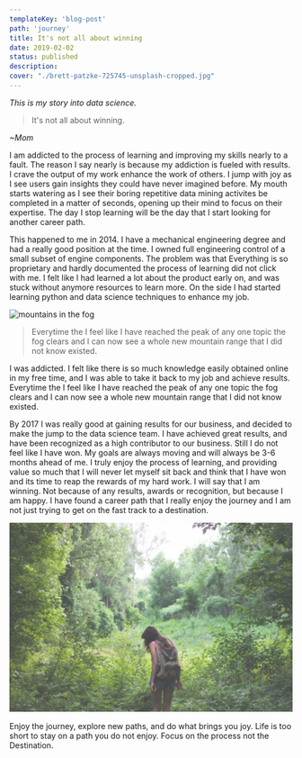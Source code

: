 ```yaml
---
templateKey: 'blog-post'
path: 'journey'
title: It's not all about winning
date: 2019-02-02
status: published
description: 
cover: "./brett-patzke-725745-unsplash-cropped.jpg"
---
```

_This is my story into data science._

> It's not all about winning.

_~Mom_


I am addicted to the process of learning and improving my skills nearly to a fault. The reason I say nearly is because my addiction is fueled with results.  I crave the output of my work enhance the work of others.  I jump with joy as I see users gain insights they could have never imagined before.  My mouth starts watering as I see their boring repetitive data mining activites be completed in a matter of seconds, opening up their mind to focus on their expertise.  The day I stop learning will be the day that I start looking for another career path. 

This happened to me in 2014.  I have a mechanical engineering degree and had a really good position at the time.  I owned full engineering control of a small subset of engine components.  The problem was that Everything is so proprietary and hardly documented the process of learning did not click with me.  I felt like I had learned a lot about the product early on, and was stuck without anymore resources to learn more.  On the side I had started learning python and data science techniques to enhance my job.

![mountains in the fog](./eberhard-grossgasteiger-382452-unsplash.jpg)

> Everytime the I feel like I have reached the peak of any one topic the fog clears and I can now see a whole new mountain range that I did not know existed.

I was addicted.  I felt like there is so much knowledge easily obtained online in my free time, and I was able to take it back to my job and achieve results.  Everytime the I feel like I have reached the peak of any one topic the fog clears and I can now see a whole new mountain range that I did not know existed.

By 2017 I was really good at gaining results for our business, and decided to make the jump to the data science team.  I have achieved great results, and have been recognized as a high contributor to our business.  Still I do not feel like I have won.  My goals are always moving and will always be 3-6 months ahead of me.  I truly enjoy the process of learning, and providing value so much that I will never let myself sit back and think that I have won and its time to reap the rewards of my hard work.  I will say that I am winning.  Not because of any results, awards or recognition, but because I am happy.  I have found a career path that I really enjoy the journey and I am not just trying to get on the fast track to a destination.

![exploring](./michelle-spencer-1116-unsplash.jpg)

Enjoy the journey, explore new paths, and do what brings you joy.  Life is too short to stay on a path you do not enjoy. Focus on the process not the Destination.


